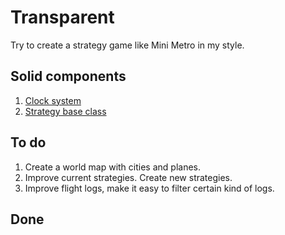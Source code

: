 # Transparent
Try to create a strategy game like Mini Metro in my style.

## Solid components
1. [Clock system](core/clock.js)
2. [Strategy base class](core/strategies/base.js)

## To do
1. Create a world map with cities and planes.
2. Improve current strategies. Create new strategies.
3. Improve flight logs, make it easy to filter certain kind of logs.

## Done
